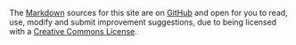 ---
---
The [Markdown](//daringfireball.net/projects/markdown/syntax) sources for this site are on [GitHub](//github.com/JustusAdam/justusadam.github.io) and open for you to read, use, modify and submit improvement suggestions, due to being licensed with a [Creative Commons License](/legal/license.html).
